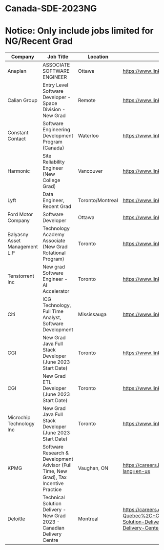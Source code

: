# Canada-SDE-2023NG
# Notice: Only include jobs limited for NG/Recent Grad
| Company  | Job Title | Location  | Link | Added Date | 
| ------------- | ------------- | ------------- | ------------- | ------------- |
| Anaplan | ASSOCIATE SOFTWARE ENGINEER  | Ottawa | https://www.linkedin.com/jobs/view/3369361084 | 01/05/2023 |
| Calian Group | Entry Level Software Developer - Space Division - New Grad | Remote | https://www.linkedin.com/jobs/view/3404466274 | 01/05/2023 |
| Constant Contact | Software Engineering Development Program (Canada) | Waterloo | https://www.linkedin.com/jobs/view/3322734122 | 01/05/2023 |
| Harmonic | Site Reliability Engineer (New College Grad) | Vancouver | https://www.linkedin.com/jobs/view/2883873533 | 01/05/2023 |
| Lyft | Data Engineer, Recent Grad | Toronto/Montreal | https://www.linkedin.com/jobs/view/3388518253 | 01/05/2023 |
| Ford Motor Company | Software Developer | Ottawa | https://www.linkedin.com/jobs/view/3361808429 | 01/05/2023 |
| Balyasny Asset Management L.P | Technology Academy Associate (New Grad Rotational Program) | Toronto | https://www.linkedin.com/jobs/view/3420287425 | 01/05/2023 |
| Tenstorrent Inc | New grad Software Engineer - AI Accelerator | Toronto | https://www.linkedin.com/jobs/view/3395313157 | 01/05/2023 |
| Citi | ICG Technology, Full Time Analyst, Software Development | Mississauga | https://www.linkedin.com/jobs/view/3233776816 | 01/12/2023 |
| CGI | New Grad Java Full Stack Developer (June 2023 Start Date) | Toronto | https://www.linkedin.com/jobs/view/3434360341 | 01/12/2023 |
| CGI | New Grad ETL Developer (June 2023 Start Date) | Toronto | https://www.linkedin.com/jobs/view/3429567752 | 01/12/2023 |
| Microchip Technology Inc | New Grad Java Full Stack Developer (June 2023 Start Date) | Toronto | https://www.linkedin.com/jobs/view/3404865460 | 01/12/2023 |
| KPMG | Software Research & Development Advisor (Full Time, New Grad), Tax Incentive Practice | Vaughan, ON | https://careers.kpmg.ca/students/jobs/18649?lang=en-us | 01/12/2023 |
| Deloitte | Technical Solution Delivery - New Grad 2023 - Canadian Delivery Centre | Montreal | https://careers.deloitte.ca/job/Montreal%2C-Quebec%2C-Canada-FunctionalTechnical-Solution-Delivery-New-Grad-Canadian-Delivery-Center-QC/870677500/ | 01/12/2023 |


